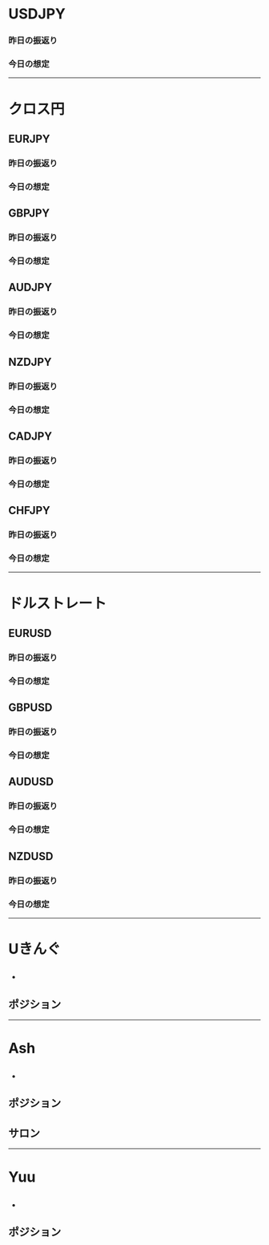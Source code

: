 # USDJPY
### 昨日の振返り
### 今日の想定

---
# クロス円
## EURJPY
### 昨日の振返り
### 今日の想定

## GBPJPY
### 昨日の振返り
### 今日の想定

## AUDJPY
### 昨日の振返り
### 今日の想定

## NZDJPY
### 昨日の振返り
### 今日の想定

## CADJPY
### 昨日の振返り
### 今日の想定

## CHFJPY
### 昨日の振返り
### 今日の想定

---
# ドルストレート
## EURUSD
### 昨日の振返り
### 今日の想定

## GBPUSD
### 昨日の振返り
### 今日の想定

## AUDUSD
### 昨日の振返り
### 今日の想定

## NZDUSD
### 昨日の振返り
### 今日の想定

---
# Uきんぐ
## 
- 

## ポジション

---
# Ash
## 
- 

## ポジション

## サロン

---
# Yuu
## 
- 

## ポジション

